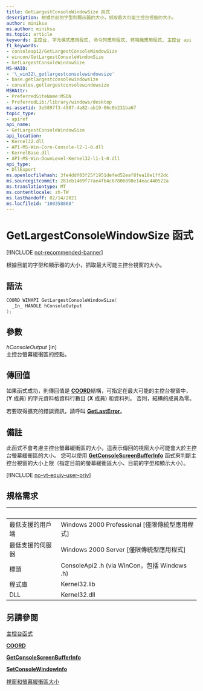 ```yaml
---
title: GetLargestConsoleWindowSize 函式
description: 根據目前的字型和顯示器的大小，抓取最大可能主控台視窗的大小。
author: miniksa
ms.author: miniksa
ms.topic: article
keywords: 主控台, 字元模式應用程式, 命令列應用程式, 終端機應用程式, 主控台 api
f1_keywords:
- consoleapi2/GetLargestConsoleWindowSize
- wincon/GetLargestConsoleWindowSize
- GetLargestConsoleWindowSize
MS-HAID:
- '\_win32\_getlargestconsolewindowsize'
- base.getlargestconsolewindowsize
- consoles.getlargestconsolewindowsize
MSHAttr:
- PreferredSiteName:MSDN
- PreferredLib:/library/windows/desktop
ms.assetid: 3e5897f3-4987-4a82-ab19-06c0b231ba67
topic_type:
- apiref
api_name:
- GetLargestConsoleWindowSize
api_location:
- Kernel32.dll
- API-MS-Win-Core-Console-l2-1-0.dll
- KernelBase.dll
- API-MS-Win-DownLevel-Kernel32-l1-1-0.dll
api_type:
- DllExport
ms.openlocfilehash: 3fe4ddf83f25f1951defed52eaf8fea18e1ff2dc
ms.sourcegitcommit: 281eb1469f77ae4fb4c67806898e14eac440522a
ms.translationtype: MT
ms.contentlocale: zh-TW
ms.lasthandoff: 02/14/2021
ms.locfileid: "100358868"
---
```

# <a name="getlargestconsolewindowsize-function"></a>GetLargestConsoleWindowSize 函式

[!INCLUDE [not-recommended-banner](./includes/not-recommended-banner.md)]

根據目前的字型和顯示器的大小，抓取最大可能主控台視窗的大小。

## <a name="syntax"></a>語法

```C
COORD WINAPI GetLargestConsoleWindowSize(
  _In_ HANDLE hConsoleOutput
);
```

## <a name="parameters"></a>參數

*hConsoleOutput* \[in\]  
主控台螢幕緩衝區的控點。

## <a name="return-value"></a>傳回值

如果函式成功，則傳回值是 [**COORD**](coord-str.md)結構，可指定在最大可能的主控台視窗中， (**Y** 成員) 的字元資料格資料行數目 (**X** 成員) 和資料列。 否則，結構的成員為零。

若要取得擴充的錯誤資訊，請呼叫 [**GetLastError**](/windows/win32/api/errhandlingapi/nf-errhandlingapi-getlasterror)。

## <a name="remarks"></a>備註

此函式不會考慮主控台螢幕緩衝區的大小，這表示傳回的視窗大小可能會大於主控台螢幕緩衝區的大小。 您可以使用 [**GetConsoleScreenBufferInfo**](getconsolescreenbufferinfo.md) 函式來判斷主控台視窗的大小上限（指定目前的螢幕緩衝區大小、目前的字型和顯示大小）。

[!INCLUDE [no-vt-equiv-user-priv](./includes/no-vt-equiv-user-priv.md)]

## <a name="requirements"></a>規格需求

| &nbsp; | &nbsp; |
|-|-|
| 最低支援的用戶端 | Windows 2000 Professional \[僅限傳統型應用程式\] |
| 最低支援的伺服器 | Windows 2000 Server \[僅限傳統型應用程式\] |
| 標頭 | ConsoleApi2 .h (via WinCon，包括 Windows .h)  |
| 程式庫 | Kernel32.lib |
| DLL | Kernel32.dll |

## <a name="see-also"></a>另請參閱

[主控台函式](console-functions.md)

[**COORD**](coord-str.md)

[**GetConsoleScreenBufferInfo**](getconsolescreenbufferinfo.md)

[**SetConsoleWindowInfo**](setconsolewindowinfo.md)

[視窗和螢幕緩衝區大小](window-and-screen-buffer-size.md)
